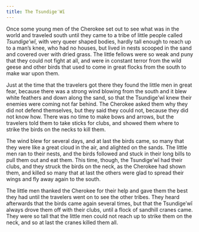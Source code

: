 ```yaml
---
title: The Tsundige′Wĭ
---
```


Once some young men of the Cherokee set out to see what was in the world and traveled south until they came to a tribe of little people called _Tsundige′wĭ_, with very queer shaped bodies, hardly tall enough to reach up to a man’s knee, who had no houses, but lived in nests scooped in the sand and covered over with dried grass. The little fellows were so weak and puny that they could not fight at all, and were in constant terror from the wild geese and other birds that used to come in great flocks from the south to make war upon them.

Just at the time that the travelers got there they found the little men in great fear, because there was a strong wind blowing from the south and it blew white feathers and down along the sand, so that the Tsundige′wĭ knew their enemies were coming not far behind. The Cherokee asked them why they did not defend themselves, but they said they could not, because they did not know how. There was no time to make bows and arrows, but the travelers told them to take sticks for clubs, and showed them where to strike the birds on the necks to kill them.

The wind blew for several days, and at last the birds came, so many that they were like a great cloud in the air, and alighted on the sands. The little men ran to their nests, and the birds followed and stuck in their long bills to pull them out and eat them. This time, though, the Tsundige′wĭ had their clubs, and they struck the birds on the neck, as the Cherokee had shown them, and killed so many that at last the others were glad to spread their wings and fly away again to the south.

The little men thanked the Cherokee for their help and gave them the best they had until the travelers went on to see the other tribes. They heard afterwards that the birds came again several times, but that the Tsundige′wĭ always drove them off with their clubs, until a flock of sandhill cranes came. They were so tall that the little men could not reach up to strike them on the neck, and so at last the cranes killed them all.
